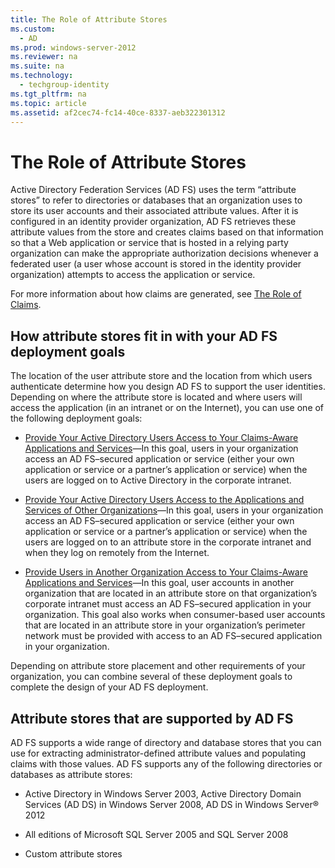 ```yaml
---
title: The Role of Attribute Stores
ms.custom: 
  - AD
ms.prod: windows-server-2012
ms.reviewer: na
ms.suite: na
ms.technology: 
  - techgroup-identity
ms.tgt_pltfrm: na
ms.topic: article
ms.assetid: af2cec74-fc14-40ce-8337-aeb322301312
---
```

# The Role of Attribute Stores
Active Directory Federation Services \(AD FS\) uses the term “attribute stores” to refer to directories or databases that an organization uses to store its user accounts and their associated attribute values. After it is configured in an identity provider organization, AD FS retrieves these attribute values from the store and creates claims based on that information so that a Web application or service that is hosted in a relying party organization can make the appropriate authorization decisions whenever a federated user \(a user whose account is stored in the identity provider organization\) attempts to access the application or service.

For more information about how claims are generated, see [The Role of Claims](../../../../ad-fs/plan/tech-ref/key-concepts/the-role-claims.md).

## How attribute stores fit in with your AD FS deployment goals
The location of the user attribute store and the location from which users authenticate determine how you design AD FS to support the user identities. Depending on where the attribute store is located and where users will access the application \(in an intranet or on the Internet\), you can use one of the following deployment goals:

-   [Provide Your Active Directory Users Access to Your Claims-Aware Applications and Services](../../../../ad-fs/plan/WS2012-guide/goals/provide-your-active-directory-users-access-your-claimsaware-applications-services.md)—In this goal, users in your organization access an AD FS–secured application or service \(either your own application or service or a partner’s application or service\) when the users are logged on to Active Directory in the corporate intranet.

-   [Provide Your Active Directory Users Access to the Applications and Services of Other Organizations](../../../../ad-fs/plan/WS2012-guide/goals/provide-your-active-directory-users-access-applications-services-other-organizations.md)—In this goal, users in your organization access an AD FS–secured application or service \(either your own application or service or a partner’s application or service\) when the users are logged on to an attribute store in the corporate intranet and when they log on remotely from the Internet.

-   [Provide Users in Another Organization Access to Your Claims-Aware Applications and Services](../../../../ad-fs/plan/WS2012-guide/goals/provide-users-another-organization-access-your-claimsaware-applications-services.md)—In this goal, user accounts in another organization that are located in an attribute store on that organization’s corporate intranet must access an AD FS–secured application in your organization. This goal also works when consumer\-based user accounts that are located in an attribute store in your organization’s perimeter network must be provided with access to an AD FS–secured application in your organization.

Depending on attribute store placement and other requirements of your organization, you can combine several of these deployment goals to complete the design of your AD FS deployment.

## Attribute stores that are supported by AD FS
AD FS supports a wide range of directory and database stores that you can use for extracting administrator\-defined attribute values and populating claims with those values. AD FS supports any of the following directories or databases as attribute stores:

-   Active Directory in Windows Server 2003, Active Directory Domain Services \(AD DS\) in Windows Server 2008, AD DS in Windows Server® 2012

-   All editions of Microsoft SQL Server 2005 and SQL Server 2008

-   Custom attribute stores



